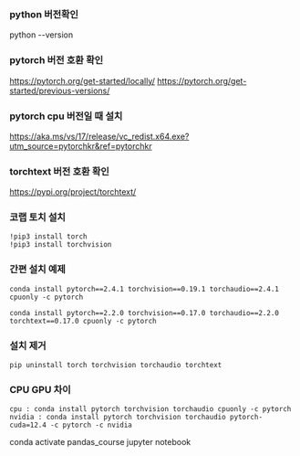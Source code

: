 
### python 버전확인
python --version

### pytorch 버전 호환 확인
https://pytorch.org/get-started/locally/
https://pytorch.org/get-started/previous-versions/

### pytorch cpu 버전일 때 설치
https://aka.ms/vs/17/release/vc_redist.x64.exe?utm_source=pytorchkr&ref=pytorchkr

### torchtext 버전 호환 확인
https://pypi.org/project/torchtext/

### 코랩 토치 설치
```
!pip3 install torch
!pip3 install torchvision
```

### 간편 설치 예제
```
conda install pytorch==2.4.1 torchvision==0.19.1 torchaudio==2.4.1 cpuonly -c pytorch

conda install pytorch==2.2.0 torchvision==0.17.0 torchaudio==2.2.0 torchtext==0.17.0 cpuonly -c pytorch
```

### 설치 제거
```
pip uninstall torch torchvision torchaudio torchtext
```

### CPU GPU 차이
```
cpu : conda install pytorch torchvision torchaudio cpuonly -c pytorch
nvidia : conda install pytorch torchvision torchaudio pytorch-cuda=12.4 -c pytorch -c nvidia
```

conda activate pandas_course
jupyter notebook



